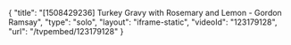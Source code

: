 {
    "title": "[1508429236] Turkey Gravy with Rosemary and Lemon - Gordon Ramsay",
    "type": "solo",
    "layout": "iframe-static",
    "videoId": "123179128",
    "url": "\/tvpembed\/123179128"
}